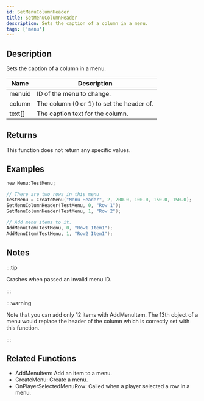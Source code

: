 ```yaml
---
id: SetMenuColumnHeader
title: SetMenuColumnHeader
description: Sets the caption of a column in a menu.
tags: ['menu']
---
```


<TagLinks />

## Description

Sets the caption of a column in a menu.


| Name | Description |
|------|-------------|
|menuid | ID of the menu to change.|
|column | The column (0 or 1) to set the header of.|
|text[] | The caption text for the column.|


## Returns

This function does not return any specific values.


## Examples


```c
new Menu:TestMenu;

// There are two rows in this menu
TestMenu = CreateMenu("Menu Header", 2, 200.0, 100.0, 150.0, 150.0);
SetMenuColumnHeader(TestMenu, 0, "Row 1");
SetMenuColumnHeader(TestMenu, 1, "Row 2");

// Add menu items to it.
AddMenuItem(TestMenu, 0, "Row1 Item1");
AddMenuItem(TestMenu, 1, "Row2 Item1");
```


## Notes

:::tip

Crashes when passed an invalid menu ID.

:::


:::warning

Note that you can add only 12 items with AddMenuItem. The 13th object of a menu would replace the header of the column which is correctly set with this function.

:::


## Related Functions


-  AddMenuItem: Add an item to a menu.
-  CreateMenu: Create a menu.
-  OnPlayerSelectedMenuRow: Called when a player selected a row in a menu.